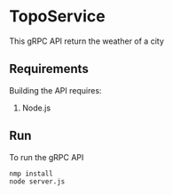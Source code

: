 # TopoService

This gRPC API return the weather of a city

## Requirements

Building the API requires:

1. Node.js

## Run

To run the gRPC API

```shell
nmp install
node server.js
```
